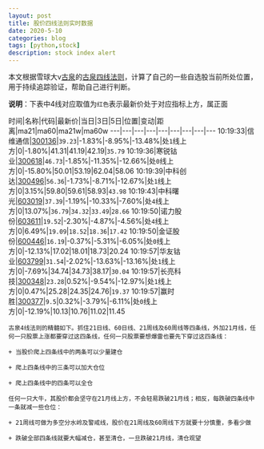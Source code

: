 ```yaml
---
layout: post
title: 股价四线法则实时数据
date: 2020-5-10
categories: blog
tags: [python,stock]
description: stock index alert
---
```



本文根据雪球大v[古泉](https://xueqiu.com/u/7148646888)的[古泉四线法则](https://xueqiu.com/7148646888/130498192)，计算了自己的一些自选股当前所处位置，用于持续追踪验证，帮助自己进行判断。

**说明**：下表中4线对应取值为`红色`表示最新价处于对应指标上方，属正面

时间|名称|代码|最新价|当日|3日|5日|位置|变动|距离|ma21|ma60|ma21w|ma60w
---|---|---|---|---|---|---|---|---
10:19:33|信维通信|[300136](https://xueqiu.com/S/SZ300136)|`39.23`|-1.83%|-8.95%|-13.48%|处`1`线上方|0|-1.80%|41.31|41.19|42.19|`35.79`
10:19:36|寒锐钴业|[300618](https://xueqiu.com/S/SZ300618)|`46.73`|-1.85%|-11.35%|-12.66%|处`0`线上方|0|-15.80%|50.01|53.19|62.04|58.06
10:19:39|中科创达|[300496](https://xueqiu.com/S/SZ300496)|`56.36`|-1.73%|-8.71%|-12.67%|处`1`线上方|0|3.15%|59.80|59.61|58.93|`43.98`
10:19:43|中科曙光|[603019](https://xueqiu.com/S/SH603019)|`37.39`|-1.19%|-10.33%|-7.60%|处`4`线上方|0|13.07%|`36.79`|`34.32`|`33.49`|`28.66`
10:19:50|诺力股份|[603611](https://xueqiu.com/S/SH603611)|`19.52`|-2.30%|-4.87%|-4.56%|处`4`线上方|0|6.49%|`19.09`|`18.52`|`18.36`|`17.42`
10:19:50|金证股份|[600446](https://xueqiu.com/S/SH600446)|`16.19`|-0.37%|-5.31%|-6.05%|处`0`线上方|0|-12.13%|17.02|18.01|18.73|20.24
10:19:57|华友钴业|[603799](https://xueqiu.com/S/SH603799)|`31.54`|-2.02%|-13.63%|-13.16%|处`1`线上方|0|-7.69%|34.74|34.73|38.17|`30.04`
10:19:57|长亮科技|[300348](https://xueqiu.com/S/SZ300348)|`23.28`|0.52%|-9.54%|-12.97%|处`1`线上方|0|0.47%|25.28|24.35|24.76|`19.37`
10:19:57|赢时胜|[300377](https://xueqiu.com/S/SZ300377)|`9.5`|0.32%|-3.79%|-6.11%|处`0`线上方|0|-12.19%|10.13|10.76|11.02|11.45

```
古泉4线法则的精髓如下。抓住21日线、60日线、21周线及60周线等四条线，外加21月线，任何一只股票上涨都要穿过这四条线，任何一只股票要想爆雷也要先下穿过这四条线：

+ 当股价爬上四条线中的两条可以少量建仓

+ 爬上四条线中的三条可以加大仓位

+ 爬上四条线中的四条可以全仓

任何一只大牛，其股价都会坚守在21月线上方，不会轻易跌破21月线；相反，每跌破四条线中一条就减一些仓位：

+ 21周线可做为多空分水岭及警戒线，股价在21周线及60周线下方就要十分慎重，多看少做

+ 跌破全部四条线就要大幅减仓，甚至清仓，一旦跌破21月线，清仓观望
```